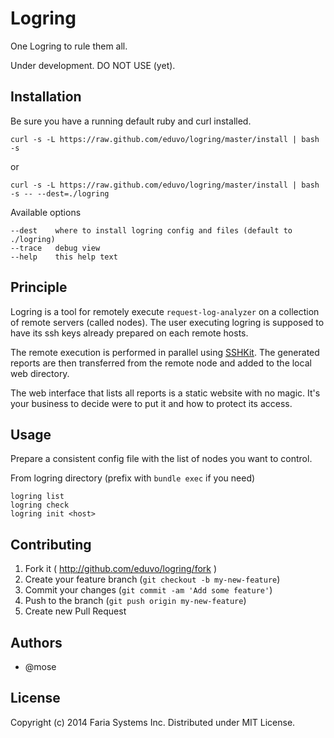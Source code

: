 # Logring

One Logring to rule them all.

Under development. DO NOT USE (yet).

## Installation

Be sure you have a running default ruby and curl installed.

    curl -s -L https://raw.github.com/eduvo/logring/master/install | bash -s

or

    curl -s -L https://raw.github.com/eduvo/logring/master/install | bash -s -- --dest=./logring

Available options

    --dest    where to install logring config and files (default to ./logring)
    --trace   debug view
    --help    this help text

## Principle

Logring is a tool for remotely execute `request-log-analyzer` on a collection of remote servers (called nodes). The user executing logring is supposed to have its ssh keys already prepared on each remote hosts.

The remote execution is performed in parallel using [SSHKit](https://github.com/capistrano/sshkit). The generated reports are then transferred from the remote node and added to the local web directory.

The web interface that lists all reports is a static website with no magic. It's your business to decide were to put it and how to protect its access.

## Usage

Prepare a consistent config file with the list of nodes you want to control.

From logring directory (prefix with `bundle exec` if you need)

    logring list
    logring check
    logring init <host>

## Contributing

1. Fork it ( http://github.com/eduvo/logring/fork )
2. Create your feature branch (`git checkout -b my-new-feature`)
3. Commit your changes (`git commit -am 'Add some feature'`)
4. Push to the branch (`git push origin my-new-feature`)
5. Create new Pull Request

## Authors

* @mose

## License

Copyright (c) 2014 Faria Systems Inc. Distributed under MIT License.
